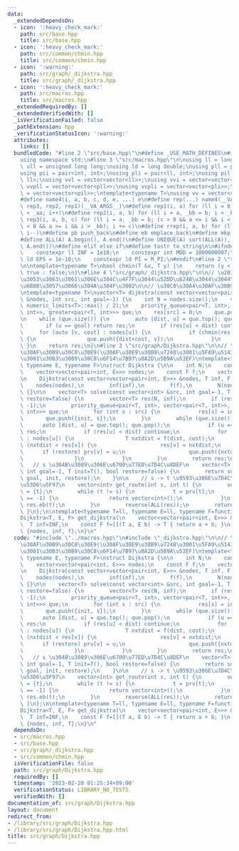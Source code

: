 ```yaml
---
data:
  _extendedDependsOn:
  - icon: ':heavy_check_mark:'
    path: src/base.hpp
    title: src/base.hpp
  - icon: ':heavy_check_mark:'
    path: src/common/chmin.hpp
    title: src/common/chmin.hpp
  - icon: ':warning:'
    path: src/graph/_dijkstra.hpp
    title: src/graph/_dijkstra.hpp
  - icon: ':heavy_check_mark:'
    path: src/macros.hpp
    title: src/macros.hpp
  _extendedRequiredBy: []
  _extendedVerifiedWith: []
  _isVerificationFailed: false
  _pathExtension: hpp
  _verificationStatusIcon: ':warning:'
  attributes:
    links: []
  bundledCode: "#line 2 \"src/base.hpp\"\n#define _USE_MATH_DEFINES\n#include <bits/stdc++.h>\n\
    using namespace std;\n#line 3 \"src/macros.hpp\"\n\nusing ll = long long;\nusing\
    \ ull = unsigned long long;\nusing ld = long double;\nusing pll = pair<ll, ll>;\n\
    using pii = pair<int, int>;\nusing pli = pair<ll, int>;\nusing pil = pair<int,\
    \ ll>;\nusing vvl = vector<vector<ll>>;\nusing vvi = vector<vector<int>>;\nusing\
    \ vvpll = vector<vector<pll>>;\nusing vvpli = vector<vector<pli>>;\nusing vvpil\
    \ = vector<vector<pil>>;\ntemplate<typename T>\nusing vv = vector<vector<T>>;\n\
    #define name4(i, a, b, c, d, e, ...) e\n#define rep(...) name4(__VA_ARGS__, rep4,\
    \ rep3, rep2, rep1)(__VA_ARGS__)\n#define rep1(i, a) for (ll i = 0, _aa = a; i\
    \ < _aa; i++)\n#define rep2(i, a, b) for (ll i = a, _bb = b; i < _bb; i++)\n#define\
    \ rep3(i, a, b, c) for (ll i = a, _bb = b; (c > 0 && a <= i && i < _bb) or (c\
    \ < 0 && a >= i && i > _bb); i += c)\n#define rrep(i, a, b) for (ll i=(a); i>(b);\
    \ i--)\n#define pb push_back\n#define eb emplace_back\n#define mkp make_pair\n\
    #define ALL(A) A.begin(), A.end()\n#define UNIQUE(A) sort(ALL(A)), A.erase(unique(ALL(A)),\
    \ A.end())\n#define elif else if\n#define tostr to_string\n\n#ifndef CONSTANTS\n\
    \    constexpr ll INF = 1e18;\n    constexpr int MOD = 1000000007;\n    constexpr\
    \ ld EPS = 1e-10;\n    constexpr ld PI = M_PI;\n#endif\n#line 2 \"src/common/chmin.hpp\"\
    \n\ntemplate<typename T>\nbool chmin(T &x, T y) {\n    return (y < x) ? x = y,\
    \ true : false;\n}\n#line 4 \"src/graph/_dijkstra.hpp\"\n\n// \u203B\u7D50\u5C40\
    \u3053\u3063\u3061\u306E\u304C\u4F7F\u3044\u52DD\u624B\u3044\u3044\u304B\u3089\
    \u6B8B\u3057\u3066\u304A\u304F\u3002\n\n// \u30C0\u30A4\u30AF\u30B9\u30C8\u30E9\
    \ntemplate<typename T>\nvector<T> dijkstra(const vector<vector<pair<int, T>>>\
    \ &nodes, int src, int goal=-1) {\n    int N = nodes.size();\n    vector<T> res(N,\
    \ numeric_limits<T>::max() / 2);\n    priority_queue<pair<T, int>, vector<pair<T,\
    \ int>>, greater<pair<T, int>>> que;\n    res[src] = 0;\n    que.push({0, src});\n\
    \n    while (que.size()) {\n        auto [dist, u] = que.top(); que.pop();\n \
    \       if (u == goal) return res;\n        if (res[u] < dist) continue;\n   \
    \     for (auto [v, cost] : nodes[u]) {\n            if (chmin(res[v], dist+cost))\
    \ {\n                que.push({dist+cost, v});\n            }\n        }\n   \
    \ }\n    return res;\n}\n#line 3 \"src/graph/Dijkstra.hpp\"\n\n// \u30C0\u30A4\
    \u30AF\u30B9\u30C8\u30E9(\u30AF\u30E9\u30B9\u7248\u3001\u5FA9\u5143\u4ED8\u304D\
    \u3001\u30B3\u30B9\u30C8\u6F14\u7B97\u8A2D\u5B9A\u53EF)\ntemplate<typename T,\
    \ typename E, typename F>\nstruct Dijkstra {\n\n    int N;\n    const T inf;\n\
    \    vector<vector<pair<int, E>>> nodes;\n    const F f;\n    vector<int> prv;\n\
    \n    Dijkstra(const vector<vector<pair<int, E>>> &nodes, T inf, F f) :\n    \
    \    nodes(nodes),\n        inf(inf),\n        f(f),\n        N(nodes.size())\
    \ {}\n\n    vector<T> solve(const vector<int> &src, int goal=-1, T init=T(), bool\
    \ restore=false) {\n        vector<T> res(N, inf);\n        if (restore) prv.assign(N,\
    \ -1);\n        priority_queue<pair<T, int>, vector<pair<T, int>>, greater<pair<T,\
    \ int>>> que;\n        for (int s : src) {\n            res[s] = init;\n     \
    \       que.push({init, s});\n        }\n        while (que.size()) {\n      \
    \      auto [dist, u] = que.top(); que.pop();\n            if (u == goal) return\
    \ res;\n            if (res[u] < dist) continue;\n            for (auto [v, cost]\
    \ : nodes[u]) {\n                T nxtdist = f(dist, cost);\n                if\
    \ (nxtdist < res[v]) {\n                    res[v] = nxtdist;\n              \
    \      if (restore) prv[v] = u;\n                    que.push({nxtdist, v});\n\
    \                }\n            }\n        }\n        return res;\n    }\n\n \
    \   // s \u304B\u3089\u306E\u6700\u77ED\u7D4C\u8DEF\n    vector<T> solve(int s,\
    \ int goal=-1, T init=T(), bool restore=false) {\n        return solve(vector<int>({s}),\
    \ goal, init, restore);\n    }\n\n    // s -> t \u9593\u306E\u7D4C\u8DEF\u3092\
    \u53D6\u5F97\n    vector<int> get_route(int s, int t) {\n        vector<int> res\
    \ = {t};\n        while (t != s) {\n            t = prv[t];\n            if (t\
    \ == -1) {\n                return vector<int>();\n            }\n           \
    \ res.eb(t);\n        }\n        reverse(ALL(res));\n        return res;\n   \
    \ }\n};\n\ntemplate<typename T=ll, typename E=ll, typename F=function<T(T, E)>>\n\
    Dijkstra<T, E, F> get_dijkstra(\n    vector<vector<pair<int, E>>> &nodes,\n  \
    \  T inf=INF,\n    const F f=[](T a, E b) -> T { return a + b; }\n) {\n    return\
    \ {nodes, inf, f};\n}\n"
  code: "#include \"../macros.hpp\"\n#include \"_dijkstra.hpp\"\n\n// \u30C0\u30A4\
    \u30AF\u30B9\u30C8\u30E9(\u30AF\u30E9\u30B9\u7248\u3001\u5FA9\u5143\u4ED8\u304D\
    \u3001\u30B3\u30B9\u30C8\u6F14\u7B97\u8A2D\u5B9A\u53EF)\ntemplate<typename T,\
    \ typename E, typename F>\nstruct Dijkstra {\n\n    int N;\n    const T inf;\n\
    \    vector<vector<pair<int, E>>> nodes;\n    const F f;\n    vector<int> prv;\n\
    \n    Dijkstra(const vector<vector<pair<int, E>>> &nodes, T inf, F f) :\n    \
    \    nodes(nodes),\n        inf(inf),\n        f(f),\n        N(nodes.size())\
    \ {}\n\n    vector<T> solve(const vector<int> &src, int goal=-1, T init=T(), bool\
    \ restore=false) {\n        vector<T> res(N, inf);\n        if (restore) prv.assign(N,\
    \ -1);\n        priority_queue<pair<T, int>, vector<pair<T, int>>, greater<pair<T,\
    \ int>>> que;\n        for (int s : src) {\n            res[s] = init;\n     \
    \       que.push({init, s});\n        }\n        while (que.size()) {\n      \
    \      auto [dist, u] = que.top(); que.pop();\n            if (u == goal) return\
    \ res;\n            if (res[u] < dist) continue;\n            for (auto [v, cost]\
    \ : nodes[u]) {\n                T nxtdist = f(dist, cost);\n                if\
    \ (nxtdist < res[v]) {\n                    res[v] = nxtdist;\n              \
    \      if (restore) prv[v] = u;\n                    que.push({nxtdist, v});\n\
    \                }\n            }\n        }\n        return res;\n    }\n\n \
    \   // s \u304B\u3089\u306E\u6700\u77ED\u7D4C\u8DEF\n    vector<T> solve(int s,\
    \ int goal=-1, T init=T(), bool restore=false) {\n        return solve(vector<int>({s}),\
    \ goal, init, restore);\n    }\n\n    // s -> t \u9593\u306E\u7D4C\u8DEF\u3092\
    \u53D6\u5F97\n    vector<int> get_route(int s, int t) {\n        vector<int> res\
    \ = {t};\n        while (t != s) {\n            t = prv[t];\n            if (t\
    \ == -1) {\n                return vector<int>();\n            }\n           \
    \ res.eb(t);\n        }\n        reverse(ALL(res));\n        return res;\n   \
    \ }\n};\n\ntemplate<typename T=ll, typename E=ll, typename F=function<T(T, E)>>\n\
    Dijkstra<T, E, F> get_dijkstra(\n    vector<vector<pair<int, E>>> &nodes,\n  \
    \  T inf=INF,\n    const F f=[](T a, E b) -> T { return a + b; }\n) {\n    return\
    \ {nodes, inf, f};\n}\n"
  dependsOn:
  - src/macros.hpp
  - src/base.hpp
  - src/graph/_dijkstra.hpp
  - src/common/chmin.hpp
  isVerificationFile: false
  path: src/graph/Dijkstra.hpp
  requiredBy: []
  timestamp: '2023-02-28 01:25:34+09:00'
  verificationStatus: LIBRARY_NO_TESTS
  verifiedWith: []
documentation_of: src/graph/Dijkstra.hpp
layout: document
redirect_from:
- /library/src/graph/Dijkstra.hpp
- /library/src/graph/Dijkstra.hpp.html
title: src/graph/Dijkstra.hpp
---
```

